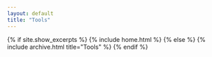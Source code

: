 ```yaml
---
layout: default
title: "Tools"
---
```


{% if site.show_excerpts %}
  {% include home.html %}
{% else %}
  {% include archive.html title="Tools" %}
{% endif %}
